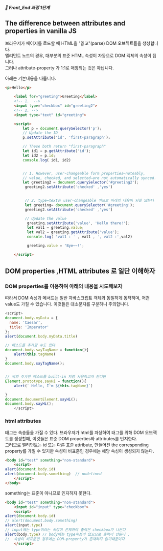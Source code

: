 ##### 🍑  Front_End 과정 1단계 

## The difference between attributes and properties in vanilla JS


브라우저가 페이지를 로드할 때 HTML을 "읽고"(parse) DOM 오브젝트들을 생성합니다.   
엘리먼트 노드의 경우,  대부분의 표준 HTML 속성이 자동으로 DOM 객체의 속성이 됩니다.   
그러나 attribute-property 가 1:1로 매칭되는 것은 아닙니다.  

아래는 기본내용을 다룹니다. 
```html
<p>Hello</p>

    <label for="greeting">Greeting</label>
    <!-- 1.  -->
    <input type="checkbox" id="greeting2">
    <!-- 2. -->
    <input type="text" id="greeting">

    <script>
        let p = document.querySelector('p');
        // Update the ID
        p.setAttribute('id', 'first-paragraph');

        // These both return "first-paragraph"
        let id1 = p.getAttribute('id');
        let id2 = p.id;
        console.log( id1, id2)


        // 1. However, user-changeable form properties—noteably, 
        // value, checked, and selected—are not automatically synced.
        let greeting2 = document.querySelector('#greeting2');
         greeting2.setAttribute('checked' ,'yes')

       
         // 2. type=text는 user-changeable 이므로 아래의 내용이 되질 않는다
         let greeting= document.querySelector('#greeting');
         greeting2.setAttribute('checked' ,'yes')

         // Update the value
          greeting.setAttribute('value', 'Hello there!');
          let val1 = greeting.value;
          let val2 = greeting.getAttribute('value');
          console.log( 'val1 : ' , val1 , ', val2 :',val2)

          greeting.value = 'Bye~~!';

    </script>

```
## DOM properties ,HTML attributes 로 일단 이해하자
### DOM properties를 이용하여 아래의 내용을 시도해보자
따라서 DOM 속성과 메서드는 일반 자바스크립트 객체와 동일하게 동작하며, 어떤 value도 가질 수 있습니다. 이것들은 대소문자를 구분하니 주의합니다.
```js
<script>
document.body.myData = {
  name: 'Caesar',
  title: 'Imperator'
};
alert(document.body.myData.title)

// 메소드를 추가할 수도 있다
document.body.sayTagName = function(){
    alert(this.tagName)
}
document.body.sayTagName();


// 위의 추가한 메소드를 built-in 처럼 사용하고자 한다면
Element.prototype.sayHi = function(){
    alert(` Hello, I'm ${this.tagName}`)

}
document.documentElement.sayHi();
document.body.sayHi();
    </script>

```

### html attributes   

태그는 속송들을 가질 수 있다. 브라우저가 html를 파싱하여 태그를 위해 DOM 오브젝트를 생성할때, 이것들은 표준 DOM properties와 attributes를 인지한다.   
그러므로 엘리먼트는 id 또는 다른 표준 attribute, 만들어진 the corresponding property를 가질 수 있지만 속성이 비표준인 경우에는 해당 속성이 생성되지 않는다.  

```html
<body id="test" something="non-standard">
    <script>
alert(document.body.id)
alert(document.body.something)  // undefined
    </script>
</body>

```
something는 표준이 아니므로 인지하지 못한다. 

```html
<body id="test" something="non-standard">
    <input id="input" type="checkbox">
    <script>
alert(document.body.id)
// alert(document.body.something)
alert(input.type)
// input에는 type이라는 속성이 존재하여 출력은 checkbox가 나온다
alert(body.type) // body에는 type속성이 없으므로 출력이 안된다 .
//  속성이 비표준인 경우에는 DOM-property가 존재하지 않기때문이다
    </script>
```










